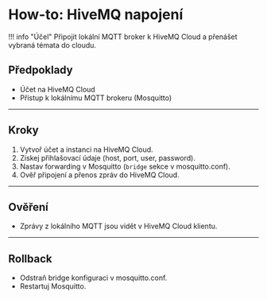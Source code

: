 # How-to: HiveMQ napojení

!!! info "Účel"
    Připojit lokální MQTT broker k HiveMQ Cloud a přenášet vybraná témata do cloudu.

## Předpoklady
- Účet na HiveMQ Cloud
- Přístup k lokálnímu MQTT brokeru (Mosquitto)

---

## Kroky
1. Vytvoř účet a instanci na HiveMQ Cloud.
2. Získej přihlašovací údaje (host, port, user, password).
3. Nastav forwarding v Mosquitto (`bridge` sekce v mosquitto.conf).
4. Ověř připojení a přenos zpráv do HiveMQ Cloud.

---

## Ověření
- Zprávy z lokálního MQTT jsou vidět v HiveMQ Cloud klientu.

---

## Rollback
- Odstraň bridge konfiguraci v mosquitto.conf.
- Restartuj Mosquitto.
